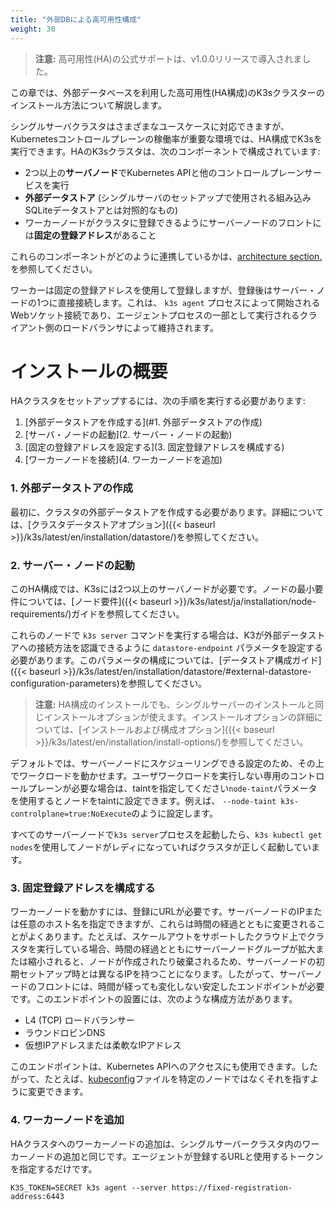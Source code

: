 ```yaml
---
title: "外部DBによる高可用性構成"
weight: 30
---
```


>**注意:** 高可用性(HA)の公式サポートは、v1.0.0リリースで導入されました。

この章では、外部データベースを利用した高可用性(HA構成)のK3sクラスターのインストール方法について解説します。

シングルサーバクラスタはさまざまなユースケースに対応できますが、Kubernetesコントロールプレーンの稼働率が重要な環境では、HA構成でK3sを実行できます。HAのK3sクラスタは、次のコンポーネントで構成されています:

* 2つ以上の**サーバノード**でKubernetes APIと他のコントロールプレーンサービスを実行
* **外部データストア** (シングルサーバのセットアップで使用される組み込みSQLiteデータストアとは対照的なもの)
* ワーカーノードがクラスタに登録できるようにサーバーノードのフロントには**固定の登録アドレス**があること

これらのコンポーネントがどのように連携しているかは、[architecture section.]({{<baseurl>}}/k3s/latest/en/architecture/#high-availability-with-an-external-db)を参照してください。

ワーカーは固定の登録アドレスを使用して登録しますが、登録後はサーバー・ノードの1つに直接接続します。これは、 `k3s agent` プロセスによって開始されるWebソケット接続であり、エージェントプロセスの一部として実行されるクライアント側のロードバランサによって維持されます。

# インストールの概要

HAクラスタをセットアップするには、次の手順を実行する必要があります:

1. [外部データストアを作成する](#1. 外部データストアの作成)
2. [サーバ・ノードの起動](2. サーバー・ノードの起動)
3. [固定の登録アドレスを設定する](3. 固定登録アドレスを構成する)
4. [ワーカーノードを接続](4. ワーカーノードを追加)

### 1. 外部データストアの作成
最初に、クラスタの外部データストアを作成する必要があります。詳細については、[クラスタデータストアオプション]({{< baseurl >}}/k3s/latest/en/installation/datastore/)を参照してください。

### 2. サーバー・ノードの起動
このHA構成では、K3sには2つ以上のサーバノードが必要です。ノードの最小要件については、[ノード要件]({{< baseurl >}}/k3s/latest/ja/installation/node-requirements/)ガイドを参照してください。

これらのノードで `k3s server` コマンドを実行する場合は、K3が外部データストアへの接続方法を認識できるように `datastore-endpoint` パラメータを設定する必要があります。このパラメータの構成については、[データストア構成ガイド]({{< baseurl >}}/k3s/latest/en/installation/datastore/#external-datastore-configuration-parameters)を参照してください。

> **注意:** HA構成のインストールでも、シングルサーバーのインストールと同じインストールオプションが使えます。インストールオプションの詳細については、[インストールおよび構成オプション]({{< baseurl >}}/k3s/latest/en/installation/install-options/)を参照してください。

デフォルトでは、サーバーノードにスケジューリングできる設定のため、その上でワークロードを動かせます。ユーザワークロードを実行しない専用のコントロールプレーンが必要な場合は、taintを指定してください<span style='white-space:nowrap'>`node-taint`</span>パラメータを使用するとノードをtaintに設定できます。例えば、 <span style='white-space: nowrap'>`--node-taint k3s-controlplane=true:NoExecute`</span>のように設定します。

すべてのサーバーノードで`k3s server`プロセスを起動したら、`k3s kubectl get nodes`を使用してノードがレディになっていればクラスタが正しく起動しています。

### 3. 固定登録アドレスを構成する
ワーカーノードを動かすには、登録にURLが必要です。サーバーノードのIPまたは任意のホスト名を指定できますが、これらは時間の経過とともに変更されることがよくあります。たとえば、スケールアウトをサポートしたクラウド上でクラスタを実行している場合、時間の経過とともにサーバーノードグループが拡大または縮小されると、ノードが作成されたり破棄されるため、サーバーノードの初期セットアップ時とは異なるIPを持つことになります。したがって、サーバーノードのフロントには、時間が経っても変化しない安定したエンドポイントが必要です。このエンドポイントの設置には、次のような構成方法があります。

* L4 (TCP) ロードバランサー
* ラウンドロビンDNS
* 仮想IPアドレスまたは柔軟なIPアドレス

このエンドポイントは、Kubernetes APIへのアクセスにも使用できます。したがって、たとえば、[kubeconfig](https://kubernetes.io/docs/concepts/configuration/organize-cluster-access-kubeconfig/)ファイルを特定のノードではなくそれを指すように変更できます。

### 4. ワーカーノードを追加
HAクラスタへのワーカーノードの追加は、シングルサーバークラスタ内のワーカーノードの追加と同じです。エージェントが登録するURLと使用するトークンを指定するだけです。
```
K3S_TOKEN=SECRET k3s agent --server https://fixed-registration-address:6443
```
